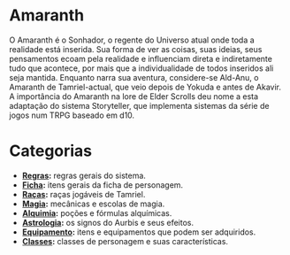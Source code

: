 <!-- TITLE: Amaranth -->
<!-- SUBTITLE: Storyteller para Elder Scrolls  -->
# Amaranth
O Amaranth é o Sonhador, o regente do Universo atual onde toda a realidade está inserida. Sua forma de ver as coisas, suas ideias, seus pensamentos ecoam pela realidade e influenciam direta e indiretamente tudo que acontece, por mais que a individualidade de todos inseridos ali seja mantida. Enquanto narra sua aventura, considere-se Ald-Anu, o Amaranth de Tamriel-actual, que veio depois de Yokuda e antes de Akavir. A importância do Amaranth na lore de Elder Scrolls deu nome a esta adaptação do sistema Storyteller, que implementa sistemas da série de jogos num TRPG baseado em d10.

# Categorias
* **[Regras](https://amaranth.thalesalv.es/regras/):** regras gerais do sistema.
* **[Ficha](https://amaranth.thalesalv.es/ficha/):** itens gerais da ficha de personagem.
* **[Raças](https://amaranth.thalesalv.es/racas/):** raças jogáveis de Tamriel.
* **[Magia](https://amaranth.thalesalv.es/magia/):** mecânicas e escolas de magia.
* **[Alquimia](https://amaranth.thalesalv.es/alquimia/):** poções e fórmulas alquímicas.
* **[Astrologia](https://amaranth.thalesalv.es/astrologia/):** os signos do Aurbis e seus efeitos.
* **[Equipamento](https://amaranth.thalesalv.es/itens/):** itens e equipamentos que podem ser adquiridos.
* **[Classes](https://amaranth.thalesalv.es/classes/):** classes de personagem e suas características.